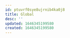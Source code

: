 ```yaml
---
id: ptuvrf0sye8ujrnib4ka0j8
title: Global
desc: ''
updated: 1646345199580
created: 1646345199580
---
```


